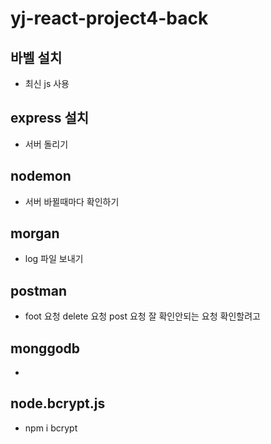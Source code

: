# yj-react-project4-back

## 바벨 설치

- 최신 js 사용

## express 설치

- 서버 돌리기

## nodemon

- 서버 바뀔때마다 확인하기

## morgan

- log 파일 보내기

## postman

- foot 요청 delete 요청 post 요청 잘 확인안되는 요청 확인할려고

## monggodb

-

## node.bcrypt.js

- npm i bcrypt
